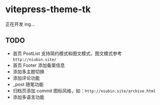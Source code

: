 # vitepress-theme-tk

正在开发 ing...

## TODO

- 首页 PostList 支持简约模式和图文模式，图文模式参考 `http://niubin.site/`
- 首页 Footer 添加备案信息
- 添加多主题切换
- 添加评论功能
- _post 随笔功能
- 归档页添加 commit 图标风格，如：`http://niubin.site/archive.html`
- 添加多语言功能
